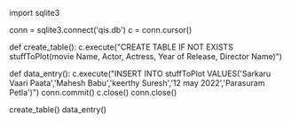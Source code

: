 import sqlite3

conn = sqlite3.connect('qis.db')
c = conn.cursor()

def create_table():
    c.execute("CREATE TABLE IF NOT EXISTS stuffToPlot(movie Name, Actor, Actress, Year of Release, Director Name)")

def data_entry():
    c.execute("INSERT INTO stuffToPlot VALUES('Sarkaru Vaari Paata','Mahesh Babu','keerthy Suresh','12 may 2022','Parasuram Petla')")
    conn.commit()
    c.close()
    conn.close()
    
create_table()
data_entry()
